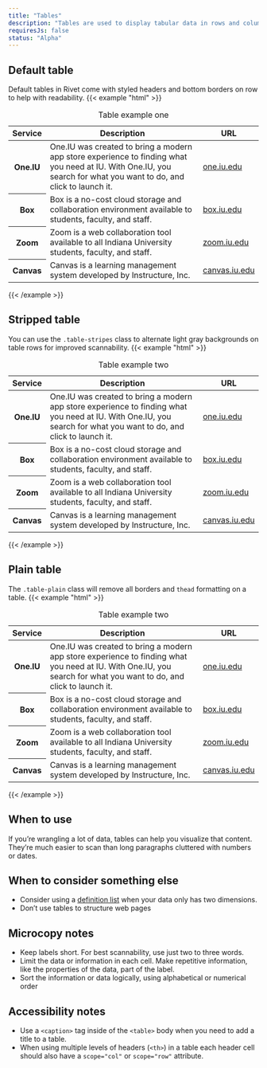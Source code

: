 ```yaml
---
title: "Tables"
description: "Tables are used to display tabular data in rows and columns."
requiresJs: false
status: "Alpha"
---
```


## Default table
Default tables in Rivet come with styled headers and bottom borders on row to help with readability.
{{< example "html" >}}<table>
    <caption class="sr-only">Table example one</caption>
    <thead>
        <tr>
            <th scope="col">Service</th>
            <th scope="col">Description</th>
            <th scope="col">URL</th>
        </tr>
    </thead>
    <tbody>
        <tr>
            <th scope="row">One.IU</th>
            <td>One.IU was created to bring a modern app store experience to finding what you need at IU. With One.IU, you search for what you want to do, and click to launch it.</td>
            <td><a href="#0">one.iu.edu</a></td>
        </tr>
        <tr>
            <th scope="row">Box</th>
            <td>Box is a no-cost cloud storage and collaboration environment available to students, faculty, and staff.</td>
            <td><a href="#0">box.iu.edu</a></td>
        </tr>
        <tr>
            <th scope="row">Zoom</th>
            <td>Zoom is a web collaboration tool available to all Indiana University students, faculty, and staff.</td>
            <td><a href="#0">zoom.iu.edu</a></td>
        </tr>
        <tr>
            <th scope="row">Canvas</th>
            <td>Canvas is a learning management system developed by Instructure, Inc.</td>
            <td><a href="#0">canvas.iu.edu</a></td>
        </tr>
    </tbody>
</table>
{{< /example >}}

## Stripped table
You can use the `.table-stripes` class to alternate light gray backgrounds on table rows for improved scannability.
{{< example "html" >}}<table class="table-stripes">
    <caption class="sr-only">Table example two</caption>
    <thead>
        <tr>
            <th scope="col">Service</th>
            <th scope="col">Description</th>
            <th scope="col">URL</th>
        </tr>
    </thead>
    <tbody>
        <tr>
            <th scope="row">One.IU</th>
            <td>One.IU was created to bring a modern app store experience to finding what you need at IU. With One.IU, you search for what you want to do, and click to launch it.</td>
            <td><a href="#0">one.iu.edu</a></td>
        </tr>
        <tr>
            <th scope="row">Box</th>
            <td>Box is a no-cost cloud storage and collaboration environment available to students, faculty, and staff.</td>
            <td><a href="#0">box.iu.edu</a></td>
        </tr>
        <tr>
            <th scope="row">Zoom</th>
            <td>Zoom is a web collaboration tool available to all Indiana University students, faculty, and staff.</td>
            <td><a href="#0">zoom.iu.edu</a></td>
        </tr>
        <tr>
            <th scope="row">Canvas</th>
            <td>Canvas is a learning management system developed by Instructure, Inc.</td>
            <td><a href="#0">canvas.iu.edu</a></td>
        </tr>
    </tbody>
</table>
{{< /example >}}

## Plain table
The `.table-plain` class will remove all borders and `thead` formatting on a table.
{{< example "html" >}}<table class="table-plain">
    <caption class="sr-only">Table example two</caption>
    <thead>
        <tr>
            <th scope="col">Service</th>
            <th scope="col">Description</th>
            <th scope="col">URL</th>
        </tr>
    </thead>
    <tbody>
        <tr>
            <th scope="row">One.IU</th>
            <td>One.IU was created to bring a modern app store experience to finding what you need at IU. With One.IU, you search for what you want to do, and click to launch it.</td>
            <td><a href="#0">one.iu.edu</a></td>
        </tr>
        <tr>
            <th scope="row">Box</th>
            <td>Box is a no-cost cloud storage and collaboration environment available to students, faculty, and staff.</td>
            <td><a href="#0">box.iu.edu</a></td>
        </tr>
        <tr>
            <th scope="row">Zoom</th>
            <td>Zoom is a web collaboration tool available to all Indiana University students, faculty, and staff.</td>
            <td><a href="#0">zoom.iu.edu</a></td>
        </tr>
        <tr>
            <th scope="row">Canvas</th>
            <td>Canvas is a learning management system developed by Instructure, Inc.</td>
            <td><a href="#0">canvas.iu.edu</a></td>
        </tr>
    </tbody>
</table>
{{< /example >}}

## When to use
If you’re wrangling a lot of data, tables can help you visualize that content. They’re much easier to scan than long paragraphs cluttered with numbers or dates.

## When to consider something else
- Consider using a [definition list](https://developer.mozilla.org/en-US/docs/Web/HTML/Element/dl) when your data only has two dimensions.
- Don’t use tables to structure web pages

## Microcopy notes
- Keep labels short. For best scannability, use just two to three words.
- Limit the data or information in each cell. Make repetitive information, like the properties of the data, part of the label.
- Sort the information or data logically, using alphabetical or numerical order

## Accessibility notes
- Use a `<caption>` tag inside of the `<table>` body when you need to add a title to a table.
- When using multiple levels of headers (`<th>`) in a table each header cell should also have a `scope="col"` or `scope="row"` attribute.
